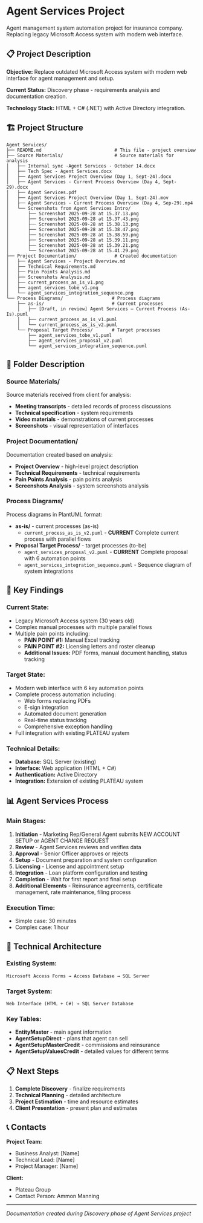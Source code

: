# Agent Services Project

Agent management system automation project for insurance company. Replacing legacy Microsoft Access system with modern web interface.

## 📋 Project Description

**Objective:** Replace outdated Microsoft Access system with modern web interface for agent management and setup.

**Current Status:** Discovery phase - requirements analysis and documentation creation.

**Technology Stack:** HTML + C# (.NET) with Active Directory integration.

## 🏗 Project Structure

```
Agent Services/
├── README.md                           # This file - project overview
├── Source Materials/                   # Source materials for analysis
│   ├── Internal sync -Agent Services - October 14.docx
│   ├── Tech Spec - Agent Services.docx
│   ├── Agent Services Project Overview (Day 1, Sept-24).docx
│   ├── Agent Services - Current Process Overview (Day 4, Sept-29).docx
│   ├── Agent Services.pdf
│   ├── Agent Services Project Overview (Day 1, Sept-24).mov
│   ├── Agent Services - Current Process Overview (Day 4, Sep-29).mp4
│   └── Screenshots from Agent Services Intro/
│       ├── Screenshot 2025-09-28 at 15.37.13.png
│       ├── Screenshot 2025-09-28 at 15.37.43.png
│       ├── Screenshot 2025-09-28 at 15.38.13.png
│       ├── Screenshot 2025-09-28 at 15.38.47.png
│       ├── Screenshot 2025-09-28 at 15.38.59.png
│       ├── Screenshot 2025-09-28 at 15.39.11.png
│       ├── Screenshot 2025-09-28 at 15.39.21.png
│       └── Screenshot 2025-09-28 at 15.41.29.png
├── Project Documentation/              # Created documentation
│   ├── Agent Services - Project Overview.md
│   ├── Technical Requirements.md
│   ├── Pain Points Analysis.md
│   ├── Screenshots Analysis.md
│   ├── current_process_as_is_v1.png
│   ├── agent_services_tobe_v1.png
│   └── agent_services_integration_sequence.png
└── Process Diagrams/                  # Process diagrams
    ├── as-is/                         # Current processes
    │   ├── [Draft, in review] Agent Services – Current Process (As-Is).puml
    │   ├── current_process_as_is_v1.puml
    │   └── current_process_as_is_v2.puml
    └── Proposal Target Process/       # Target processes
        ├── agent_services_tobe_v1.puml
        ├── agent_services_proposal_v2.puml
        └── agent_services_integration_sequence.puml
```

## 📁 Folder Description

### **Source Materials/**
Source materials received from client for analysis:
- **Meeting transcripts** - detailed records of process discussions
- **Technical specification** - system requirements
- **Video materials** - demonstrations of current processes
- **Screenshots** - visual representation of interfaces

### **Project Documentation/**
Documentation created based on analysis:
- **Project Overview** - high-level project description
- **Technical Requirements** - technical requirements
- **Pain Points Analysis** - pain points analysis
- **Screenshots Analysis** - system screenshots analysis

### **Process Diagrams/**
Process diagrams in PlantUML format:
- **as-is/** - current processes (as-is)
  - `current_process_as_is_v2.puml` - **CURRENT** Complete current process with parallel flows
- **Proposal Target Process/** - target processes (to-be)
  - `agent_services_proposal_v2.puml` - **CURRENT** Complete proposal with 6 automation points
  - `agent_services_integration_sequence.puml` - Sequence diagram of system integrations

## 🎯 Key Findings

### **Current State:**
- Legacy Microsoft Access system (30 years old)
- Complex manual processes with multiple parallel flows
- Multiple pain points including:
  - **PAIN POINT #1:** Manual Excel tracking
  - **PAIN POINT #2:** Licensing letters and roster cleanup
  - **Additional Issues:** PDF forms, manual document handling, status tracking

### **Target State:**
- Modern web interface with 6 key automation points
- Complete process automation including:
  - Web forms replacing PDFs
  - E-sign integration
  - Automated document generation
  - Real-time status tracking
  - Comprehensive exception handling
- Full integration with existing PLATEAU system

### **Technical Details:**
- **Database:** SQL Server (existing)
- **Interface:** Web application (HTML + C#)
- **Authentication:** Active Directory
- **Integration:** Extension of existing PLATEAU system

## 📊 Agent Services Process

### **Main Stages:**
1. **Initiation** - Marketing Rep/General Agent submits NEW ACCOUNT SETUP or AGENT CHANGE REQUEST
2. **Review** - Agent Services reviews and verifies data
3. **Approval** - Senior Officer approves or rejects
4. **Setup** - Document preparation and system configuration
5. **Licensing** - License and appointment setup
6. **Integration** - Loan platform configuration and testing
7. **Completion** - Wait for first report and final setup
8. **Additional Elements** - Reinsurance agreements, certificate management, rate maintenance, filing process

### **Execution Time:**
- Simple case: 30 minutes
- Complex case: 1 hour

## 🔧 Technical Architecture

### **Existing System:**
```
Microsoft Access Forms → Access Database → SQL Server
```

### **Target System:**
```
Web Interface (HTML + C#) → SQL Server Database
```

### **Key Tables:**
- **EntityMaster** - main agent information
- **AgentSetupDirect** - plans that agent can sell
- **AgentSetupMasterCredit** - commissions and reinsurance
- **AgentSetupValuesCredit** - detailed values for different terms

## 📋 Next Steps

1. **Complete Discovery** - finalize requirements
2. **Technical Planning** - detailed architecture
3. **Project Estimation** - time and resource estimates
4. **Client Presentation** - present plan and estimates

## 📞 Contacts

**Project Team:**
- Business Analyst: [Name]
- Technical Lead: [Name]
- Project Manager: [Name]

**Client:**
- Plateau Group
- Contact Person: Ammon Manning

---

*Documentation created during Discovery phase of Agent Services project*